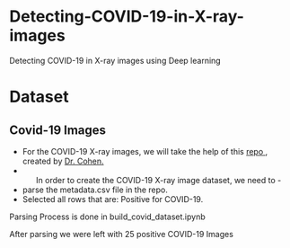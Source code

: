 # Detecting-COVID-19-in-X-ray-images
Detecting COVID-19 in X-ray images using Deep learning

# Dataset
## Covid-19 Images
- For the COVID-19 X-ray images, we will take the help of this <a href = "https://github.com/ieee8023/covid-chestxray-dataset" >repo </a>, created by <a href="https://josephpcohen.com/w/">Dr. Cohen. </a>
- <ul> 
  In order to create the COVID-19 X-ray image dataset, we need to - 
 <li> parse the metadata.csv file in the repo. </li>
 <li> Selected all rows that are: Positive for COVID-19.</li>
 
  </ul> 
<p>Parsing Process is done in <span class = 'enlighter-text'> </span>build_covid_dataset.ipynb </p>
<p>After parsing we were left with 25 positive COVID-19 Images</p>
